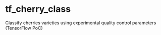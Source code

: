 # tf_cherry_class
Classify cherries varieties using experimental quality control parameters (TensorFlow PoC)
